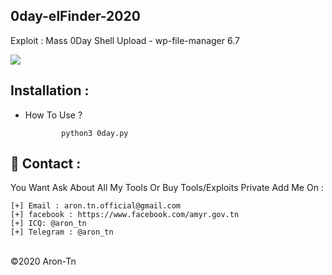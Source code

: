 ## 0day-elFinder-2020
Exploit : Mass 0Day Shell Upload - wp-file-manager 6.7

<img src="https://i.imgur.com/jCnINz2.png" style="max-width:100%;">

Installation : 
------
         
    
 - How To Use ?
   
               python3 0day.py
               

📧 Contact :
------
You Want Ask About All My Tools Or Buy Tools/Exploits Private Add Me On : 
```
[+] Email : aron.tn.official@gmail.com
[+] facebook : https://www.facebook.com/amyr.gov.tn
[+] ICQ: @aron_tn
[+] Telegram : @aron_tn 
```

<br>©2020 Aron-Tn
